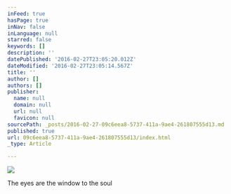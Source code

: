 ```yaml
---
inFeed: true
hasPage: true
inNav: false
inLanguage: null
starred: false
keywords: []
description: ''
datePublished: '2016-02-27T23:05:20.012Z'
dateModified: '2016-02-27T23:05:14.567Z'
title: ''
author: []
authors: []
publisher:
  name: null
  domain: null
  url: null
  favicon: null
sourcePath: _posts/2016-02-27-09c6eea8-5737-411a-9ae4-261807555d13.md
published: true
url: 09c6eea8-5737-411a-9ae4-261807555d13/index.html
_type: Article

---
```

![](https://the-grid-user-content.s3-us-west-2.amazonaws.com/f4334f77-3744-47da-9d98-ac746ddf6e21.jpg)

The eyes are the window to the soul